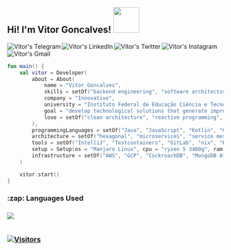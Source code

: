 <h2> Hi! I'm Vitor Goncalves! <img src="https://i.ibb.co/Rh9DB0v/1-8-Qqx0hv-UIa1-Tqjqu-Gm-MUg.gif" width="60"></h2>

<a href="https://t.me/vitormbgoncalves">
  <img align="left" alt="Vitor's Telegram" src="https://img.shields.io/badge/-Telegram-1ca0f1?style=for-the-badge&logo=telegram&logoColor=white" />
</a>
<a href="https://www.linkedin.com/in/vitormbgoncalves/">
  <img align="left" alt="Vitor's LinkedIn" src="https://img.shields.io/badge/linkedin-%230077B5.svg?&style=for-the-badge&logo=linkedin&logoColor=white" />
</a>
<a href="https://www.twitter.com/vitormbgoncalve">
  <img align="left" alt="Vitor's Twitter" src="https://img.shields.io/badge/twitter-1DA1F2.svg?&style=for-the-badge&logo=twitter&logoColor=white" />
</a>
<a href="https://www.instagram.com/vitormbgoncalves/">
  <img align="left" alt="Vitor's Instagram" src="https://img.shields.io/badge/-Instagram-purple?style=for-the-badge&logo=instagram&logoColor=white" />
</a>
<a href="mailto:vitorgoncalvesmb135@gmail.com">
  <img align="left" alt="Vitor's Gmail" src="https://img.shields.io/badge/-Gmail-c14438?style=for-the-badge&logo=gmail&logoColor=white" />
</a>

<br>
<br>

```kotlin
fun main() {
    val vitor = Developer(
        about = About(
            name = "Vitor Goncalves",
            skills = setOf("backend engineering", "software architecture", "DevOps"),
            company = "Innovative",
            university = "Instituto Federal de Educação Ciência e Tecnologia Farroupilha - IFFar",
            goal = "develop technological solutions that generate improvements and impacts on people's lives",
            love = setOf("clean architecture", "reactive programming", "TDD", "DDD"),
        ),
        programmingLanguages = setOf("Java", "JavaScript", "Kotlin", "Go"),
        architecture = setOf("hexagonal", "microservices", "service mesh", "event-driven"),
        tools = setOf("IntelliJ", "Testcontainers", "GitLab", "nix", "Kafka", "NATS", "Kong", "gRPC", "Kubernetes", "Keycloak"),
        setup = Setup(os = "Manjaro Linux", cpu = "ryzen 5 3400g", ram = "xpg d41", ssd = "xpg s41", gpu = "gtx 1050"),
        infrastructure = setOf("AWS", "GCP", "CockroachDB", "MongoDB Atlas", "Confluent", "New Relic", "Auth0")
    )

    vitor.start()
}
```

<h3>:zap: Languages Used<h3/>
<img src="https://github-readme-stats.vercel.app/api/top-langs/?username=vitormbgoncalves&layout=compact&bg_color=343941&text_color=ffffff">
<br/>
<br/>

[![Visitors](https://visitor-badge.glitch.me/badge?page_id=github/vitormbgoncalves)](https://github.com/vitormbgoncalves)
<br/>
